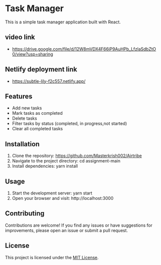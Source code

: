 # Task Manager

This is a simple task manager application built with React.

## video link
- https://drive.google.com/file/d/12W8mVDX4F66jP9AuHPb_LfzlaSdbZtO0/view?usp=sharing

## Netlify deployment link
- https://subtle-lily-f2c557.netlify.app/

## Features

- Add new tasks
- Mark tasks as completed
- Delete tasks
- Filter tasks by status (completed, in progress,not started)
- Clear all completed tasks

## Installation

1. Clone the repository: https://github.com/Masterkrish002/Airtribe
2. Navigate to the project directory: cd assignment-main
3. Install dependencies: yarn install

## Usage

1. Start the development server: yarn start
2. Open your browser and visit: http://localhost:3000

## Contributing

Contributions are welcome! If you find any issues or have suggestions for improvements, please open an issue or submit a pull request.

## License

This project is licensed under the [MIT License](LICENSE).